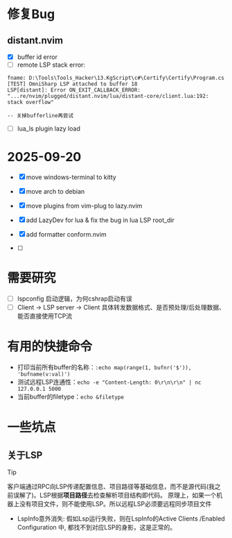 # 修复Bug

## distant.nvim

- [x] buffer id error
- [ ] remote LSP stack error:
```text
fname: D:\Tools\Tools_Hacker\13.KgScript\c#\Certify\Certify\Program.cs
[TEST] OmniSharp LSP attached to buffer 18
LSP[distant]: Error ON_EXIT_CALLBACK_ERROR: "...re/nvim/plugged/distant.nvim/lua/distant-core/client.lua:192: stack overflow"

-- 关掉bufferline再尝试
```
- [ ] lua_ls plugin lazy load

# 2025-09-20
- [x] move windows-terminal to kitty
- [x] move arch to debian

- [x] move plugins from vim-plug to lazy.nvim
- [x] add LazyDev for lua & fix the bug in lua LSP root_dir
- [x] add formatter conform.nvim

- [ ]

# 需要研究
- [ ] lspconfig 启动逻辑，为何cshrap启动有误
- [ ] Client -> LSP server -> Client 具体转发数据格式、是否预处理/后处理数据、能否直接使用TCP流

# 有用的快捷命令

- 打印当前所有buffer的名称：`:echo map(range(1, bufnr('$')), 'bufname(v:val)')`
- 测试远程LSP连通性：`echo -e "Content-Length: 0\r\n\r\n" | nc 127.0.0.1 5000`
- 当前buffer的filetype：`echo &filetype`

# 一些坑点

## 关于LSP

> [!TIP]
> 客户端通过RPC向LSP传递配置信息、项目路径等基础信息，而不是源代码(我之前误解了)。LSP根据**项目路径**去检查解析项目结构即代码。
> 原理上，如果一个机器上没有项目文件，则不能使用LSP。所以远程LSP必须要远程同步项目文件

- LspInfo意外消失: 假如Lsp运行失败，则在LspInfo的Active Clients /Enabled Configuration 中, 都找不到对应LSP的身影，这是正常的。

